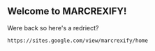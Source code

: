 ## Welcome to MARCREXIFY!
Were back so here's a redriect?

```markdown
https://sites.google.com/view/marcrexify/home
```


